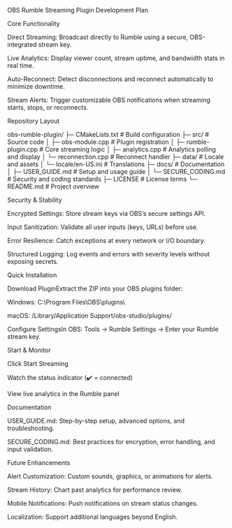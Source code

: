 OBS Rumble Streaming Plugin Development Plan


Core Functionality

Direct Streaming: Broadcast directly to Rumble using a secure, OBS-integrated stream key.

Live Analytics: Display viewer count, stream uptime, and bandwidth stats in real time.

Auto-Reconnect: Detect disconnections and reconnect automatically to minimize downtime.

Stream Alerts: Trigger customizable OBS notifications when streaming starts, stops, or reconnects.


Repository Layout

obs-rumble-plugin/
├─ CMakeLists.txt           # Build configuration
├─ src/                     # Source code
│  ├─ obs-module.cpp        # Plugin registration
│  ├─ rumble-plugin.cpp     # Core streaming logic
│  ├─ analytics.cpp         # Analytics polling and display
│  └─ reconnection.cpp      # Reconnect handler
├─ data/                    # Locale and assets
│  └─ locale/en-US.ini      # Translations
├─ docs/                    # Documentation
│  ├─ USER_GUIDE.md         # Setup and usage guide
│  └─ SECURE_CODING.md      # Security and coding standards
├─ LICENSE                  # License terms
└─ README.md                # Project overview


Security & Stability

Encrypted Settings: Store stream keys via OBS’s secure settings API.

Input Sanitization: Validate all user inputs (keys, URLs) before use.

Error Resilience: Catch exceptions at every network or I/O boundary.

Structured Logging: Log events and errors with severity levels without exposing secrets.


Quick Installation

Download PluginExtract the ZIP into your OBS plugins folder:

Windows: C:\Program Files\OBS\plugins\

macOS: /Library/Application Support/obs-studio/plugins/

Configure SettingsIn OBS: Tools → Rumble Settings → Enter your Rumble stream key.


Start & Monitor

Click Start Streaming

Watch the status indicator (✔️ = connected)

View live analytics in the Rumble panel


Documentation

USER_GUIDE.md: Step-by-step setup, advanced options, and troubleshooting.

SECURE_CODING.md: Best practices for encryption, error handling, and input validation.


Future Enhancements

Alert Customization: Custom sounds, graphics, or animations for alerts.

Stream History: Chart past analytics for performance review.

Mobile Notifications: Push notifications on stream status changes.

Localization: Support additional languages beyond English.
